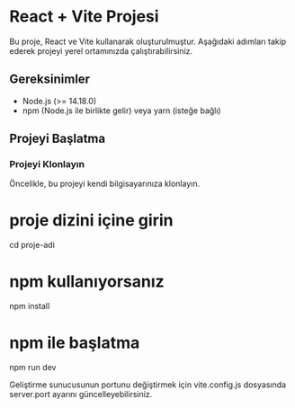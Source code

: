# React + Vite Projesi

Bu proje, React ve Vite kullanarak oluşturulmuştur. Aşağıdaki adımları takip ederek projeyi yerel ortamınızda çalıştırabilirsiniz.

## Gereksinimler

- Node.js (>= 14.18.0)
- npm (Node.js ile birlikte gelir) veya yarn (isteğe bağlı)

## Projeyi Başlatma

### Projeyi Klonlayın
Öncelikle, bu projeyi kendi bilgisayarınıza klonlayın.

# proje dizini içine girin
cd proje-adi
# npm kullanıyorsanız
npm install
# npm ile başlatma
npm run dev

Geliştirme sunucusunun portunu değiştirmek için vite.config.js dosyasında server.port ayarını güncelleyebilirsiniz.